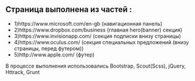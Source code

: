 
<h2>Страница выполнена из частей :</h2>
<ul>
  <li>1)https://www.microsoft.com/en-gb (навигационная панель)</li>
  <li>2)https://www.dropbox.com/business (главная hero(banner) секция)</li>
  <li>3)https://www.invisionapp.com/ (секция подписки внизу страницы)</li>
  <li>4)https://www.oculus.com/ (секция специальных предложений (внизу страницы, перед футером))</li>
  <li>5)http://www.apple.com/ (футер)</li>
</ul>
<p>В процессе выполнения использовались 
Bootstrap, Scout(Scss), jQuery, Httrack, Grunt</p>
